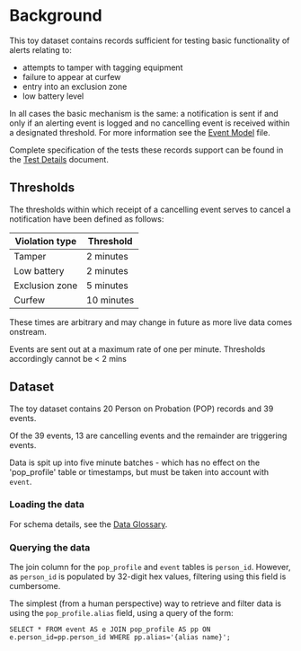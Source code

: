 # Background

This toy dataset contains records sufficient for testing basic functionality of alerts relating to:

* attempts to tamper with tagging equipment
* failure to appear at curfew
* entry into an exclusion zone
* low battery level

In all cases the basic mechanism is the same: a notification is sent if and only if an alerting event is logged and no cancelling event is received within a designated threshold. For more information see the [Event Model](../EVENTMODEL.md) file.

Complete specification of the tests these records support can be found in the [Test Details](TESTDETAILS.MD) document.

## Thresholds

The thresholds within which receipt of a cancelling event serves to cancel a notification have been defined as follows:

|Violation type|Threshold|
|-------|-------|
|Tamper|2 minutes|
|Low battery|2 minutes|
|Exclusion zone| 5 minutes|
|Curfew| 10 minutes|

These times are arbitrary and may change in future as more live data comes onstream.

Events are sent out at a maximum rate of one per minute. Thresholds accordingly cannot be < 2 mins

## Dataset

The toy dataset contains 20 Person on Probation (POP) records and 39 events.

Of the 39 events, 13 are cancelling events and the remainder are triggering events.

Data is spit up into five minute batches - which has no effect on the 'pop_profile' table or timestamps, but must be taken into account with `event`.

### Loading the data

For schema details, see the [Data Glossary](../DATAGLOSSARY.md).

### Querying the data

The join column for the `pop_profile` and `event` tables is `person_id`. However, as `person_id` is populated by 32-digit hex values, filtering using this field is cumbersome.

The simplest (from a human perspective) way to retrieve and filter data is using the `pop_profile.alias` field, using a query of the form:

`SELECT * FROM event AS e JOIN pop_profile AS pp ON e.person_id=pp.person_id WHERE pp.alias='{alias name}';`

 
